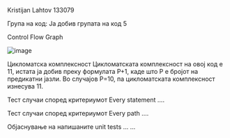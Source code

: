 Kristijan Lahtov 133079

Група на код:
Ја добив групата на код 5

Control Flow Graph

![image](https://github.com/user-attachments/assets/107e1f21-1b01-4318-afc9-6b31021405aa)

Цикломатска комплексност
Цикломатската комплексност на овој код е 11, истата ја добив преку формулата P+1, каде што P е бројот на предикатни јазли. Во случајoв P=10, па цикломатската комплексност изнесува 11.

Тест случаи според критериумот Every statement
....

Тест случаи според критериумот Every path
....

Објаснување на напишаните unit tests
... ...
